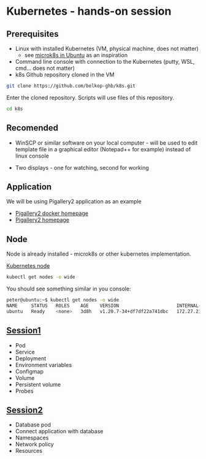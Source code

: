 # Kubernetes - hands-on session

## Prerequisites

* Linux with installed Kubernetes (VM, physical machine, does not matter)
  * see [microk8s in Ubuntu](Microk8s-in-Ubuntu-Server.docx) as an inspiration
* Command line console with connection to the Kubernetes (putty, WSL, cmd... does not matter)
* k8s Github repository cloned in the VM

```sh
git clone https://github.com/belkop-ghb/k8s.git
```

Enter the cloned repository. Scripts will use files of this repository.

```sh
cd k8s
```

## Recomended

* WinSCP or similar software on your local computer - will be used to edit template file in a graphical editor (Notepad++ for example) instead of linux console

* Two displays - one for watching, second for working

## Application

We will be using Pigallery2 application as an example

* [Pigallery2 docker homepage](https://hub.docker.com/r/bpatrik/pigallery2 "Pigallery2 docker homepage")
* [Pigallery2 homepage](http://bpatrik.github.io/pigallery2/ "Pigallery2 homepage")

## Node

Node is already installed - microk8s or other kubernetes implementation.

[Kubernetes node](https://kubernetes.io/docs/concepts/architecture/nodes/ "Kubernetes node")

```sh
kubectl get nodes -o wide
```

You should see something similar in you console:

```sh
peter@ubuntu:~$ kubectl get nodes -o wide
NAME     STATUS   ROLES    AGE    VERSION                     INTERNAL-IP      EXTERNAL-IP   OS-IMAGE             KERNEL-VERSION       CONTAINER-RUNTIME
ubuntu   Ready    <none>   3d8h   v1.20.7-34+df7df22a741dbc   172.27.216.204   <none>        Ubuntu 18.04.5 LTS   4.15.0-143-generic   containerd://1.3.7
```

## [Session1](session1)

* Pod
* Service
* Deployment
* Environment variables
* Configmap
* Volume
* Persistent volume
* Probes

## [Session2](session2)
* Database pod
* Connect application with database
* Namespaces
* Network policy
* Resources
